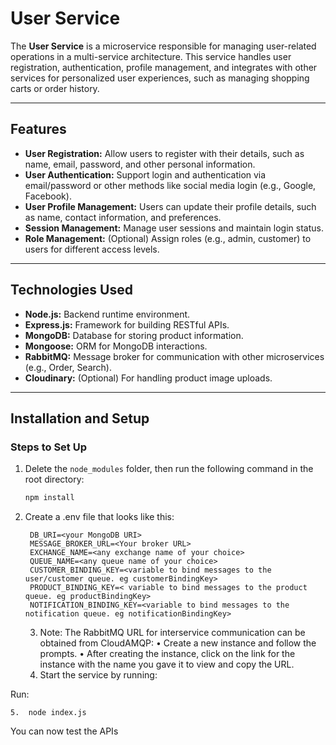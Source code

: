 
# User Service

The **User Service** is a microservice responsible for managing user-related operations in a multi-service architecture. This service handles user registration, authentication, profile management, and integrates with other services for personalized user experiences, such as managing shopping carts or order history.

---

## Features

- **User Registration:** Allow users to register with their details, such as name, email, password, and other personal information.
- **User Authentication:** Support login and authentication via email/password or other methods like social media login (e.g., Google, Facebook).
- **User Profile Management:** Users can update their profile details, such as name, contact information, and preferences.
- **Session Management:** Manage user sessions and maintain login status.
- **Role Management:** (Optional) Assign roles (e.g., admin, customer) to users for different access levels.


---

## Technologies Used

- **Node.js:** Backend runtime environment.
- **Express.js:** Framework for building RESTful APIs.
- **MongoDB:** Database for storing product information.
- **Mongoose:** ORM for MongoDB interactions.
- **RabbitMQ:** Message broker for communication with other microservices (e.g., Order, Search).
- **Cloudinary:** (Optional) For handling product image uploads.

---

## Installation and Setup

### Steps to Set Up

1. Delete the `node_modules` folder, then run the following command in the root directory:
   ```bash
   npm install

2. Create a .env file that looks like this:
   
		DB_URI=<your MongoDB URI>
		MESSAGE_BROKER_URL=<Your broker URL>
		EXCHANGE_NAME=<any exchange name of your choice>
		QUEUE_NAME=<any queue name of your choice>
		CUSTOMER_BINDING_KEY=<variable to bind messages to the user/customer queue. eg customerBindingKey>
		PRODUCT_BINDING_KEY=< variable to bind messages to the product queue. eg productBindingKey>
		NOTIFICATION_BINDING_KEY=<variable to bind messages to the notification queue. eg notificationBindingKey>

	



	3.	Note:
The RabbitMQ URL for interservice communication can be obtained from CloudAMQP:
	•	Create a new instance and follow the prompts.
	•	After creating the instance, click on the link for the instance with the name you gave it to view and copy the URL.
	4.	Start the service by running:

Run:


	5.	node index.js


You can now test the APIs
